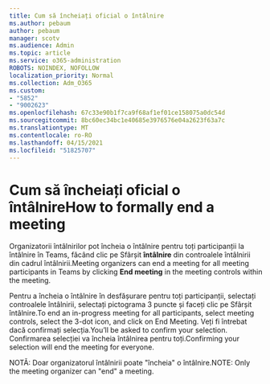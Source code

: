 ```yaml
---
title: Cum să încheiați oficial o întâlnire
ms.author: pebaum
author: pebaum
manager: scotv
ms.audience: Admin
ms.topic: article
ms.service: o365-administration
ROBOTS: NOINDEX, NOFOLLOW
localization_priority: Normal
ms.collection: Adm_O365
ms.custom:
- "5852"
- "9002623"
ms.openlocfilehash: 67c33e90b1f7ca9f68af1ef01ce158075a0dc54d
ms.sourcegitcommit: 8bc60ec34bc1e40685e3976576e04a2623f63a7c
ms.translationtype: MT
ms.contentlocale: ro-RO
ms.lasthandoff: 04/15/2021
ms.locfileid: "51825707"
---
```

# <a name="how-to-formally-end-a-meeting"></a><span data-ttu-id="9a632-102">Cum să încheiați oficial o întâlnire</span><span class="sxs-lookup"><span data-stu-id="9a632-102">How to formally end a meeting</span></span>

<span data-ttu-id="9a632-103">Organizatorii întâlnirilor pot încheia o întâlnire pentru toți participanții la întâlnire în Teams, făcând clic pe Sfârșit **întâlnire** din controalele întâlnirii din cadrul întâlnirii.</span><span class="sxs-lookup"><span data-stu-id="9a632-103">Meeting organizers can end a meeting for all meeting participants in Teams by clicking **End meeting** in the meeting controls within the meeting.</span></span>  

<span data-ttu-id="9a632-104">Pentru a încheia o întâlnire în desfășurare pentru toți participanții, selectați controalele întâlnirii, selectați pictograma 3 puncte și faceți clic pe Sfârșit întâlnire.</span><span class="sxs-lookup"><span data-stu-id="9a632-104">To end an in-progress meeting for all participants, select meeting controls, select the 3-dot icon, and click on End Meeting.</span></span> <span data-ttu-id="9a632-105">Veți fi întrebat dacă confirmați selecția.</span><span class="sxs-lookup"><span data-stu-id="9a632-105">You’ll be asked to confirm your selection.</span></span> <span data-ttu-id="9a632-106">Confirmarea selecției va încheia întâlnirea pentru toți.</span><span class="sxs-lookup"><span data-stu-id="9a632-106">Confirming your selection will end the meeting for everyone.</span></span>

<span data-ttu-id="9a632-107">NOTĂ: Doar organizatorul întâlnirii poate "încheia" o întâlnire.</span><span class="sxs-lookup"><span data-stu-id="9a632-107">NOTE: Only the meeting organizer can "end" a meeting.</span></span>